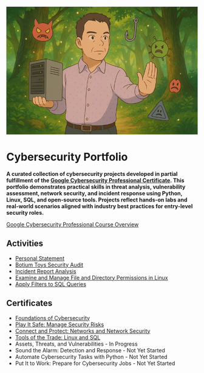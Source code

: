 ![Portfolio Image](assets/images/cybersecurity-portfolio-image.png)

# Cybersecurity Portfolio

**A curated collection of cybersecurity projects developed in partial fulfillment of the [Google Cybersecurity Professional Certificate](https://www.coursera.org/professional-certificates/google-cybersecurity). This portfolio demonstrates practical skills in threat analysis, vulnerability assessment, network security, and incident response using Python, Linux, SQL, and open-source tools. Projects reflect hands-on labs and real-world scenarios aligned with industry best practices for entry-level security roles.**

[Google Cybersecurity Professional Course Overview](/google-cybersecurity-portfolio-documents/00-program-overview.md)

## Activities

- [Personal Statement](/google-cybersecurity-portfolio-documents/01-personal-statement.md)
- [Botium Toys Security Audit](/google-cybersecurity-portfolio-documents/02-security-audit.md)
- [Incident Report Analysis](/google-cybersecurity-portfolio-documents/03-incident-report-analysis.md)
- [Examine and Manage File and Directory Permissions in Linux](/google-cybersecurity-portfolio-documents/04-linux-file-permissions.md)
- [Apply Filters to SQL Queries](/google-cybersecurity-portfolio-documents/05-filtering-sql-queries.md)

## Certificates

- [Foundations of Cybersecurity](https://coursera.org/share/96fdfd105ff2153efd16cf8bc9cce9b7)
- [Play It Safe: Manage Security Risks](https://coursera.org/share/3b170bb4f6c90f51cd097138e18f071b)
- [Connect and Protect: Networks and Network Security](https://coursera.org/share/4f1fede83dff5afc78efb13b5c7561e2)
- [Tools of the Trade: Linux and SQL](https://coursera.org/share/203481cf705608089e19352064f70c5a)
- Assets, Threats, and Vulnerabilities - In Progress
- Sound the Alarm: Detection and Response - Not Yet Started
- Automate Cybersecurity Tasks with Python - Not Yet Started
- Put It to Work: Prepare for Cybersecurity Jobs - Not Yet Started
